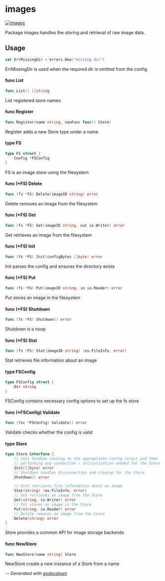 # images

[![images](https://godoc.org/github.com/mistifyio/mistify-image-service/images?status.png)](https://godoc.org/github.com/mistifyio/mistify-image-service/images)

Package images handles the storing and retrieval of raw image data.

## Usage

```go
var ErrMissingDir = errors.New("missing dir")
```
ErrMissingDir is used when the required dir is omitted from the config

#### func  List

```go
func List() []string
```
List registered store names

#### func  Register

```go
func Register(name string, newFunc func() Store)
```
Register adds a new Store type under a name

#### type FS

```go
type FS struct {
	Config *FSConfig
}
```

FS is an image store using the filesystem

#### func (*FS) Delete

```go
func (fs *FS) Delete(imageID string) error
```
Delete removes an image from the filesystem

#### func (*FS) Get

```go
func (fs *FS) Get(imageID string, out io.Writer) error
```
Get retrieves an image from the filesystem

#### func (*FS) Init

```go
func (fs *FS) Init(configBytes []byte) error
```
Init parses the config and ensures the directory exists

#### func (*FS) Put

```go
func (fs *FS) Put(imageID string, in io.Reader) error
```
Put stores an image in the filesystem

#### func (*FS) Shutdown

```go
func (fs *FS) Shutdown() error
```
Shutdown is a noop

#### func (*FS) Stat

```go
func (fs *FS) Stat(imageID string) (os.FileInfo, error)
```
Stat retrieves file information about an image

#### type FSConfig

```go
type FSConfig struct {
	Dir string
}
```

FSConfig contains necessary config options to set up the fs store

#### func (*FSConfig) Validate

```go
func (fsc *FSConfig) Validate() error
```
Validate checks whether the config is valid

#### type Store

```go
type Store interface {
	// Init handles casting to the appropriate config struct and then
	// performing any connection / initialization needed for the Store
	Init([]byte) error
	// Shutdown handles disconnection and cleanup for the Store
	Shutdown() error

	// Stat retrieves file information about an image
	Stat(string) (os.FileInfo, error)
	// Get retrieves an image from the Store
	Get(string, io.Writer) error
	// Put stores an image in the Store
	Put(string, io.Reader) error
	// Delete removes an image from the Store
	Delete(string) error
}
```

Store provides a common API for image storage backends

#### func  NewStore

```go
func NewStore(name string) Store
```
NewStore create a new instance of a Store from a name

--
*Generated with [godocdown](https://github.com/robertkrimen/godocdown)*
